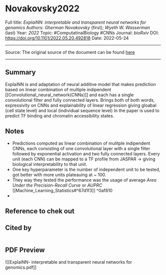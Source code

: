 # Novakovsky2022
Full title: *ExplaiNN: interpretable and transparent neural networks for genomics*
Authors: *Gherman Novakovsky* (first); *Wyeth W. Wasserman* (last)
Year: *2022*
Topic: #ComputatinalBiology #CNNs
Journal: *bioRxiv*
DOI: https://doi.org/10.1101/2022.05.20.492818
Date: 2022-05-24

---

Source: The original source of the document can be found [here](https://www.biorxiv.org/content/10.1101/2022.05.20.492818v1)

---

## Summary
ExplaiNN is and adaptation of neural additive model that makes prediction based on linear combination of multiple indipendent [[Convolutional_neural_network(CNNs)]] and each has a single convolutional filter and fully connected layers. Brings both of both words, expressivity on CNNs and explainability of linear regression giving gloabal (cell state level) and local (individual sequence level)
In the paper is used to predict TF binding and chromatin accessibility states.

## Notes
- Predictions computed as linear combination of mulitple indipendent CNNs, each consisting of one convolutional layer with a single filter followed by exponential activation and two fully connected layers. Every unit (each CNN) can be mapped to a TF profile from JASPAR -> giving biological interpretability to that unit.
- One key hyperparameter is the number of independent unit to be tested, got better with more units plateauing at ~ 100.
- They way they tested the performance was the usage of average *Area Under the Precision-Recall Curve* or *AUPRC* [[Machine_Learning_Statistics#^67d1f3]] ^0af810
- 
## Reference to chek out



## Cited by
```query

```

## PDF Preview
![[ExplaiNN- interpretable and transparent neural networks for genomics.pdf]]


